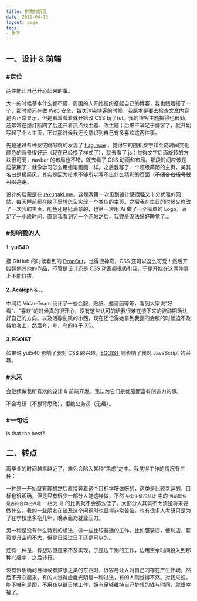 ```yaml
---
title: 拼凑的断音
date: 2019-04-13
layout: page
tags:
- 煮字
---
```


## 一、设计 & 前端
### #定位
两件能让自己开心起来的事。  

大一的时候基本什么都不懂，周围的人开始纷纷搭起自己的博客，我也跟着搭了一个，那时候还在做 Web 安全，每次渲染博客的时候，我原本是要去检查文章内容是否正常显示，但是看着看着就开始改 CSS 玩了tut。我的博客主题换得也很勤，还常常在熄灯断网了后还开着热点找主题、改主题；后来不满足于博客了，就开始写起了个人主页，不过那时候我还没意识到自己有多喜欢这两件事。

先是通过各种友链跳呀跳的发现了 [flag.moe](https://flag.moe) ，觉得它的随机文字和会随时间变化颜色的背景很好玩（现在已经换了样式了），就去看了 js；觉得文字后面旋转的方块很可爱，navbar 的布局也不错，就去看了 CSS 动画和布局。那段时间应该是启蒙期了，就像学习怎么用蜡笔画画一样。之后我写了一个超级简陋的主页，美其名曰是极简风，其实是因为技术不够所以写不出什么精彩的页面（~~不闭合右括号就可以逃走~~。

设计的启蒙是在 [rakugaki.me](https://rakugaki.me/)。这是我第一次见到设计感很强又十分优雅的网站，每天睡前都在脑子里想怎么实现一个类似的主页。之后我在生日的时候又修改了一次我的主页，配色还是挺满意的，也第一次用 Ai 做了一个简单的 Logo，满足了一小段时间，直到我看到另一个网站之后，我完全没法好好睡觉了...

### #影响我的人
#### 1. yui540
逛 GitHub 的时候看到的 [DropOut](https://github.com/yui540/DropOut)，觉得很神奇，CSS 还可以这么可爱！然后开始翻他其他的作品，不管是设计还是 CSS 动画都很吸引我，于是开始在这两件事上不能自拔。

#### 2. Acaleph & ...
中间给 Vidar-Team 设计了一些会服、贴纸、邀请函等等，看到大家说“好看”、“喜欢”的时候真的很开心，没有这些认可的话我很难在接下来的波动期确认好自己的方向。以及活蹦乱跳的小西，现在还记得她拿到我画的会服的时候迫不及待地套上，然后夸，夸，夸的样子 XD。

#### 3. EGOIST
如果说 yui540 影响了我对 CSS 的兴趣，[EGOIST](https://github.com/egoist) 则影响了我对 JavaScript 的兴趣。

### #未来
会继续做我所喜欢的设计 & 前端开发。我认为它们是优雅而富有创造力的事。

不会考研（不想背思政），拒绝公务员（无趣）。

### #一句话
Is that the best?

## 二、转点
离毕业的时间越来越近了，难免会陷入某种“焦虑”之中。我觉得工作的情况有三种：

一种是一开始就有理想然后直接奔着这个目标学呀做呀的，这类是比较幸运的，目标也很明确，但是只有很少一部分人能这样做，不然 `毕业生情况统计` 中的 `当前职位是否符合自己兴趣` 一栏为 `是` 的比例就不会那么低了。大部分人其实不太清楚将来要做什么，我的一些朋友在谈及这个问题时也显得非常苦恼。也有很多人考研只是为了在学校里多拖几年，晚点面对就业压力。

另一种是没有什么特别的想法，做一些比较普通的工作，比如服装店，便利店，薪资提升空间不大，但是日常过日子还是可以的。

还有一种是，有想法但是来不及实现，于是边干别的工作，边用空余时间投入到那种兴趣中，之后转行。

没有很明确的目标或者梦想之类的东西时，很容易让人对自己的存在产生怀疑，然后不开心起来。有的人觉得虚度光阴是一种过法，有的人则觉得不然。对我来说，能不唯利是图，不用夜以继日地工作，拥有足够维持自己梦想的钱与时间，就很幸福了。



